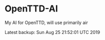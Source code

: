 # OpenTTD-AI
My AI for OpenTTD, will use primarily air

Latest backup: Sun Aug 25 21:52:01 UTC 2019
